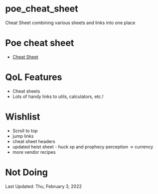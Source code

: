 # poe_cheat_sheet
Cheat Sheet combining various sheets and links into one place

# Poe cheat sheet

* [Cheat Sheet](https://htmlpreview.github.io/?https://github.com/emeria/poe_cheat_sheet/blob/master/index.html)

# QoL Features
 * Cheat sheets
 * Lots of handy links to utils, calculators, etc.!

# Wishlist
 * Scroll to top
 * jump links
 * cheat sheet headers
 * updated heist sheet - huck xp and prophecy perception -> currency
 * more vendor recipes 

# Not Doing


Last Updated: Thu, February 3, 2022
